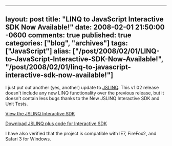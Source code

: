   ---
  layout: post
  title: "LINQ to JavaScript Interactive SDK Now Available!"
  date: 2008-02-01 21:50:00 -0600
  comments: true
  published: true
  categories: ["blog", "archives"]
  tags: ["JavaScript"]
  alias: ["/post/2008/02/01/LINQ-to-JavaScript-Interactive-SDK-Now-Available!", "/post/2008/02/01/linq-to-javascript-interactive-sdk-now-available!"]
  ---
<!-- more -->
<p>I just put out another (yes, another) update to <a href="http://jslinq.com">JSLINQ</a>. This v1.02 release doesn't include any new LINQ functionality over the previous release, but it doesn't contain less bugs thanks to the New JSLINQ&nbsp;Interactive SDK and Unit Tests.</p>
<p><a href="http://simplovation.com/jslinqsdk/">View the JSLINQ Interactive SDK</a></p>
<p><a href="http://jslinq.com">Download JSLINQ plus code for Interactive SDK</a></p>
<p>I have also verified that the project is compatible with IE7, FireFox2, and Safari 3 for Windows.</p>
